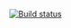 [![Build status](https://ci.appveyor.com/api/projects/status/n4otx3fuwgwl8qmc?svg=true)](https://ci.appveyor.com/project/Landyshlana/ahj-testing1)
